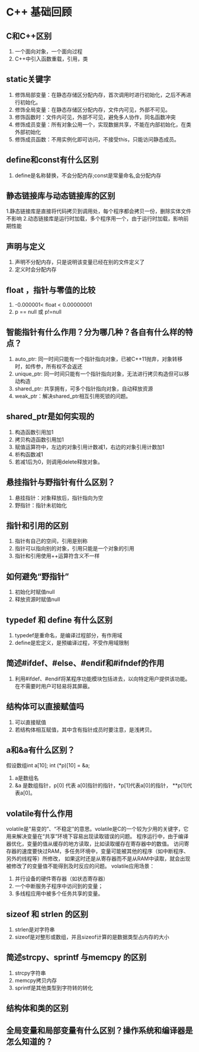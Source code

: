 # C++ 基础回顾
## C和C++区别
1. 一个面向对象，一个面向过程
2. C++中引入函数重载，引用，类
## static关键字
1. 修饰局部变量：在静态存储区分配内存，首次调用时进行初始化，之后不再进行初始化。
2. 修饰全局变量：在静态存储区分配内存，文件内可见，外部不可见。
3. 修饰函数时：文件内可见，外部不可见，避免多人协作，同名函数冲突
4. 修饰成员变量：所有对象公用一个，实现数据共享，不能在内部初始化，在类外部初始化
5. 修饰成员函数：不用实例化即可访问，不接受this，只能访问静态成员。
## define和const有什么区别
1. define是名称替换，不会分配内存;const是常量命名,会分配内存
## 静态链接库与动态链接库的区别
1.静态链接库是直接将代码拷贝到调用处，每个程序都会拷贝一份，删除实体文件不影响
2.动态链接库是运行时加载，多个程序用一个，由于运行时加载，影响前期性能
## 声明与定义
1. 声明不分配内存，只是说明该变量已经在别的文件定义了
2. 定义时会分配内存
## float ，指针与零值的比较
1.  -0.000001< float < 0.00000001
2. p == null 或 p!=null
## 智能指针有什么作用？分为哪几种？各自有什么样的特点？
1. auto_ptr: 同一时间只能有一个指针指向对象，已被C++11抛弃，对象转移时，如传参，所有权不会返还
2. unique_ptr: 同一时间只能有一个指针指向对象，无法进行拷贝构造但可以移动构造
3. shared_ptr: 共享拥有，可多个指针指向对象，自动释放资源
4. weak_ptr：解决shared_ptr相互引用死锁的问题。
## shared_ptr是如何实现的
1. 构造函数引用加1
2. 拷贝构造函数引用加1
3. 赋值运算符中，左边的对象引用计数减1，右边的对象引用计数加1
4. 析构函数减1
5. 若减1后为0，则调用delete释放对象。
## 悬挂指针与野指针有什么区别？
1. 悬挂指针：对象释放后，指针指向为空
2. 野指针：指针未初始化
## 指针和引用的区别
1. 指针有自己的空间，引用是别称
2. 指针可以指向别的对象，引用只能是一个对象的引用
3. 指针和引用使用++运算符含义不一样
## 如何避免“野指针”
1. 初始化时赋值null
2. 释放资源时赋值null
## typedef 和 define 有什么区别
1. typedef是重命名，是编译过程部分，有作用域
2. define是宏定义，是预编译过程，不受作用域限制
## 简述#ifdef、#else、#endif和#ifndef的作用
1. 利用#ifdef、#endif将某程序功能模块包括进去，以向特定用户提供该功能。在不需要时用户可轻易将其屏蔽。
## 结构体可以直接赋值吗
1. 可以直接赋值
2. 若结构体相互赋值，其中含有指针成员时要注意，是浅拷贝。
## a和&a有什么区别？
假设数组int a[10]; int (*p)[10] = &a;
1. a是数组名
2. &a 是数组指针，p[0] 代表 a[0]指针的指针，*p[1]代表a[0]的指针， **p[1]代表a[0]。
## volatile有什么作用
volatile是“易变的”、“不稳定”的意思。volatile是C的一个较为少用的关键字，它用来解决变量在“共享”环境下容易出现读取错误的问题。
程序运行中，由于编译器优化，变量的值从缓存的地方读取，比如读取缓存在寄存器中的数值。
访问寄存器的速度要快过RAM，多任务环境中，变量可能被其他的程序（如中断程序、另外的线程等）所修改，
如果这时还是从寄存器而不是从RAM中读取，就会出现被修改了的变量值不能得到及时反应的问题。
volatile应用场景：
1. 并行设备的硬件寄存器（如状态寄存器）
2. 一个中断服务子程序中访问到的变量；
3. 多线程应用中被多个任务共享的变量。
## sizeof 和 strlen 的区别
1. strlen是对字符串
2. sizeof是对整形或数组，并且sizeof计算的是数据类型占内存的大小
## 简述strcpy、sprintf 与memcpy 的区别
1. strcpy字符串
2. memcpy拷贝内存
3. sprintf是其他类型到字符转的转化
## 结构体和类的区别
## 全局变量和局部变量有什么区别？操作系统和编译器是怎么知道的？
